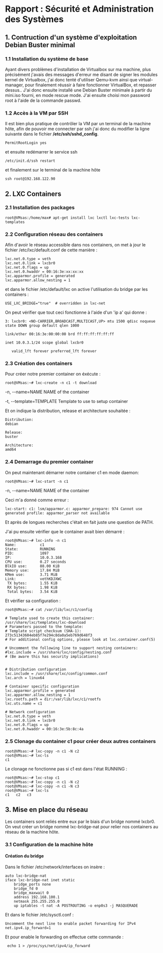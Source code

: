 # Rapport : Sécurité et Administration des Systèmes   
  
## 1. Contruction d'un système d'exploitation Debian Buster minimal  

###  1.1 Installation du système de base
 
Ayant divers problèmes d'installation de Virtualbox sur ma machine, plus précisément j'avais des messages d'erreur me disant de signer les modules kernel de Virtualbox, j'ai donc tenté d'utiliser Qemu-kvm ainsi que virtual-manager, pour finalement réussir à faire fonctionner VirtualBox,  et repasser dessus..
J'ai donc ensuite installé une Debian Buster minimale à partir du mini.iso fourni, en mode rescue mode.
J'ai ensuite choisi mon password root à l'aide de la commande passwd.

### 1.2 Accès à la VM par SSH

Il est bien plus pratique de contrôler la VM par un terminal de la machine hôte, afin de pouvoir me connecter par ssh j'ai donc du modifier la ligne suivante dans le fichier **/etc/ssh/sshd_config**.

    PermitRootLogin yes

et ensuite redémarrer le service ssh

    /etc/init.d/ssh restart

et finalement sur le terminal de la machine hôte

    ssh root@192.168.122.90


## 2. LXC Containers

### 2.1 Installation des packages

    root@VMsas:/home/max# apt-get install lxc lxctl lxc-tests lxc-templates

### 2.2 Configuration réseau des containers

Afin d'avoir le réseau accessible dans nos containers, on met à jour le fichier /etc/lxc/default.conf de cette manière : 

    lxc.net.0.type = veth
    lxc.net.0.link = lxcbr0
    lxc.net.0.flags = up
    lxc.net.0.hwaddr = 00:16:3e:xx:xx:xx
    lxc.apparmor.profile = generated
    lxc.apparmor.allow_nesting = 1

et dans le fichier /etc/default/lxc on active l'utilisation du bridge par les containers : 

    USE_LXC_BRIDGE="true"  # overridden in lxc-net

On peut vérifier que tout ceci fonctionne à l'aide d'un 'ip a' qui donne : 

    3: lxcbr0: <NO-CARRIER,BROADCAST,MULTICAST,UP> mtu 1500 qdisc noqueue state DOWN group default qlen 1000

    link/ether 00:16:3e:00:00:00 brd ff:ff:ff:ff:ff:ff
    
    inet 10.0.3.1/24 scope global lxcbr0
    
       valid_lft forever preferred_lft forever

### 2.3 Création des containers

Pour créer notre premier container on éxécute :

    root@VMsas:~# lxc-create -n c1 -t download

-n, --name=NAME        NAME of the container

-t, --template=TEMPLATE       Template to use to setup container


Et on indique la distribution, release et architecture souhaitée : 

    Distribution: 
    debian

    Release: 
    buster

    Architecture: 
    amd64

### 2.4 Demarrage du premier container

On peut maintenant démarrer notre container c1   en mode daemon: 

    root@VMsas:~# lxc-start -n c1

-n, --name=NAME        NAME of the container

Ceci m'a donné comme erreur : 

    lxc-start: c1: lsm/apparmor.c: apparmor_prepare: 974 Cannot use generated profile: apparmor_parser not available

Et après de longues recherches c'était en fait juste une question de PATH.

J'ai pu ensuite vérifier que le container avait bien démarré : 

    root@VMsas:~# lxc-info -n c1
    Name:           c1
    State:          RUNNING
    PID:            1097
    IP:             10.0.3.168
    CPU use:        0.27 seconds
    BlkIO use:      88.00 KiB
    Memory use:     17.84 MiB
    KMem use:       3.71 MiB
    Link:           vethKDJXWC
     TX bytes:      1.55 KiB
     RX bytes:      1.98 KiB
     Total bytes:   3.54 KiB

Et vérifier sa configuration : 

    root@VMsas:~# cat /var/lib/lxc/c1/config 
    
    # Template used to create this container: /usr/share/lxc/templates/lxc-download
    # Parameters passed to the template:
    # Template script checksum (SHA-1): 273c51343604eb85f7e294c8da0a5eb769d648f3
    # For additional config options, please look at lxc.container.conf(5)

    # Uncomment the following line to support nesting containers:
    #lxc.include = /usr/share/lxc/config/nesting.conf
    # (Be aware this has security implications)


    # Distribution configuration
    lxc.include = /usr/share/lxc/config/common.conf
    lxc.arch = linux64

    # Container specific configuration
    lxc.apparmor.profile = generated
    lxc.apparmor.allow_nesting = 1
    lxc.rootfs.path = dir:/var/lib/lxc/c1/rootfs
    lxc.uts.name = c1

    # Network configuration
    lxc.net.0.type = veth
    lxc.net.0.link = lxcbr0
    lxc.net.0.flags = up
    lxc.net.0.hwaddr = 00:16:3e:5b:8c:4a

### 2.5 Clonage du container c1 pour créer deux autres containers


    root@VMsas:~# lxc-copy -n c1 -N c2
    root@VMsas:~# lxc-ls
    c1   
  Le clonage ne fonctionne pas si c1 est dans l'état RUNNING :
  
    root@VMsas:~# lxc-stop c1
    root@VMsas:~# lxc-copy -n c1 -N c2
    root@VMsas:~# lxc-copy -n c1 -N c3
    root@VMsas:~# lxc-ls
    c1   c2   c3   

## 3. Mise en place du réseau 

Les containers sont reliés entre eux par le biais d'un bridge nommé lxcbr0.
On veut créer un bridge nommé lxc-bridge-nat pour relier nos containers au réseau de la machine hôte.

### 3.1 Configuration de la machine hôte

#### Création du bridge 

Dans le fichier /etc/network/interfaces on insère : 

    auto lxc-bridge-nat
    iface lxc-bridge-nat inet static
        bridge_ports none
        bridge_fd 0
        bridge_maxwait 0
        address 192.168.100.1
        netmask 255.255.255.0
        up iptables -t nat -A POSTROUTING -o enp0s3 -j MASQUERADE

Et dans le fichier /etc/sysctl.conf : 
   
    Uncomment the next line to enable packet forwarding for IPv4
    net.ipv4.ip_forward=1
   
Et pour enable le forwarding on effectue cette commande : 
     
     echo 1 > /proc/sys/net/ipv4/ip_forward
